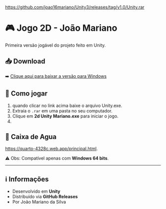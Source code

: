https://github.com/joao16mariano/Unity3/releases/tag/v1.0/Unity.rar

# 🎮 Jogo 2D - João Mariano

Primeira versão jogável do projeto feito em Unity.

## 📥 Download
➡️ [Clique aqui para baixar a versão para Windows](https://github.com/joao16mariano/Jogo-2D-Unity/releases/download/v1.2/Jogo2DMariano.rar)

## 🚀 Como jogar
1. quando clicar no link acima baixe o arquivo Unity.exe.
2. Extraia o `.rar` em uma pasta no seu computador.
3. Clique em **2d Unity Mariano.exe** para iniciar o jogo.
4. 
## 🚀 Caixa de Agua
https://quarto-4328c.web.app/principal.html.

⚠️ Obs: Compatível apenas com **Windows 64 bits**.

---

## ℹ️ Informações
- Desenvolvido em **Unity**  
- Distribuído via **GitHub Releases**
- Por João Mariano da Silva  
